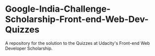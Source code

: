 # Google-India-Challenge-Scholarship-Front-end-Web-Dev-Quizzes
A repository for the solution to the Quizzes at Udacity's Front-end Web Developer Scholarship.
